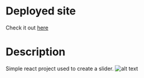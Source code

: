 # Deployed site

Check it out [here](https://luft-react-slider.netlify.app)

# Description

Simple react project used to create a slider.
![alt text](https://i.imgur.com/mzxr8Vs.png)
